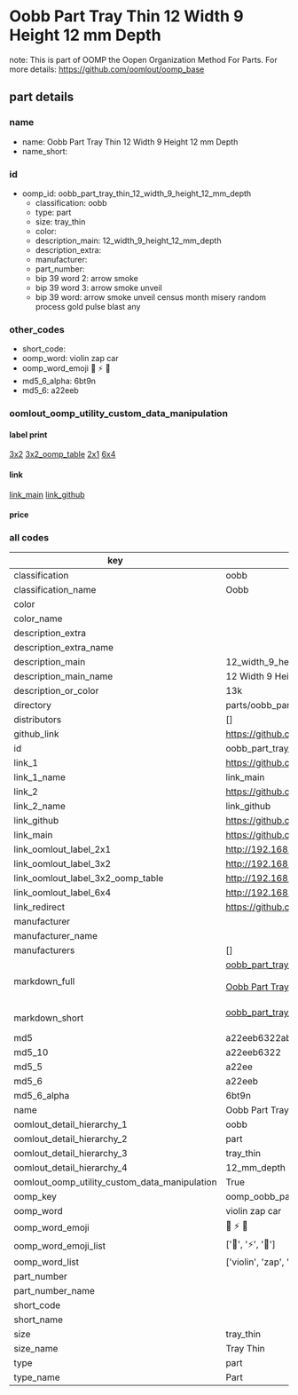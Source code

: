 # Oobb Part Tray Thin 12 Width 9 Height 12 mm Depth  

note: This is part of OOMP the Oopen Organization Method For Parts. For more details: https://github.com/oomlout/oomp_base

##  part details
  







### name
* name: Oobb Part Tray Thin 12 Width 9 Height 12 mm Depth
* name_short: 
### id
* oomp_id: oobb_part_tray_thin_12_width_9_height_12_mm_depth
  * classification: oobb
  * type: part
  * size: tray_thin
  * color: 
  * description_main: 12_width_9_height_12_mm_depth
  * description_extra: 
  * manufacturer: 
  * part_number: 
  * bip 39 word 2: arrow smoke
  * bip 39 word 3: arrow smoke unveil
  * bip 39 word: arrow smoke unveil census month misery random process gold pulse blast any

### other_codes
* short_code: 
* oomp_word: violin zap car
* oomp_word_emoji :violin: :zap: :car:
* md5_6_alpha: 6bt9n
* md5_6: a22eeb






### oomlout_oomp_utility_custom_data_manipulation
#### label print
[3x2](http://192.168.1.245:1112/?label=oomp%206bt9n)
[3x2_oomp_table](http://192.168.1.108:1112/?label=oomp%206bt9n)
[2x1](http://192.168.1.242:1112/?label=oomp%206bt9n)
[6x4](http://192.168.1.55:1112/?label=oomp%206bt9n)    

#### link

[link_main](https://github.com/oomlout/oomlout_oomp_version_1_messy/tree/main/parts/oobb_part_tray_thin_12_width_9_height_12_mm_depth) [link_github](https://github.com/oomlout/oomlout_oomp_version_1_messy/tree/main/parts/oobb_part_tray_thin_12_width_9_height_12_mm_depth)                             

#### price







### all codes 
| key | value |  
| --- | --- |  
| classification | oobb |  
| classification_name | Oobb |  
| color |  |  
| color_name |  |  
| description_extra |  |  
| description_extra_name |  |  
| description_main | 12_width_9_height_12_mm_depth |  
| description_main_name | 12 Width 9 Height 12 mm Depth |  
| description_or_color | 13k |  
| directory | parts/oobb_part_tray_thin_12_width_9_height_12_mm_depth |  
| distributors | [] |  
| github_link | https://github.com/oomlout/oomlout_oomp_part_src/tree/main/parts/oobb_part_tray_thin_12_width_9_height_12_mm_depth |  
| id | oobb_part_tray_thin_12_width_9_height_12_mm_depth |  
| link_1 | https://github.com/oomlout/oomlout_oomp_version_1_messy/tree/main/parts/oobb_part_tray_thin_12_width_9_height_12_mm_depth |  
| link_1_name | link_main |  
| link_2 | https://github.com/oomlout/oomlout_oomp_version_1_messy/tree/main/parts/oobb_part_tray_thin_12_width_9_height_12_mm_depth |  
| link_2_name | link_github |  
| link_github | https://github.com/oomlout/oomlout_oomp_version_1_messy/tree/main/parts/oobb_part_tray_thin_12_width_9_height_12_mm_depth |  
| link_main | https://github.com/oomlout/oomlout_oomp_version_1_messy/tree/main/parts/oobb_part_tray_thin_12_width_9_height_12_mm_depth |  
| link_oomlout_label_2x1 | http://192.168.1.242:1112/?label=oomp%206bt9n |  
| link_oomlout_label_3x2 | http://192.168.1.245:1112/?label=oomp%206bt9n |  
| link_oomlout_label_3x2_oomp_table | http://192.168.1.108:1112/?label=oomp%206bt9n |  
| link_oomlout_label_6x4 | http://192.168.1.55:1112/?label=oomp%206bt9n |  
| link_redirect | https://github.com/oomlout/oomlout_oomp_version_1_messy/tree/main/parts/oobb_part_tray_thin_12_width_9_height_12_mm_depth |  
| manufacturer |  |  
| manufacturer_name |  |  
| manufacturers | [] |  
| markdown_full | [oobb_part_tray_thin_12_width_9_height_12_mm_depth](none)<br>[](none)<br>[Oobb Part Tray Thin 12 Width 9 Height 12 Mm Depth](none)<br><br> |  
| markdown_short | [oobb_part_tray_thin_12_width_9_height_12_mm_depth](none)<br><br> |  
| md5 | a22eeb6322ab963636c7b255dcf33065 |  
| md5_10 | a22eeb6322 |  
| md5_5 | a22ee |  
| md5_6 | a22eeb |  
| md5_6_alpha | 6bt9n |  
| name | Oobb Part Tray Thin 12 Width 9 Height 12 mm Depth |  
| oomlout_detail_hierarchy_1 | oobb |  
| oomlout_detail_hierarchy_2 | part |  
| oomlout_detail_hierarchy_3 | tray_thin |  
| oomlout_detail_hierarchy_4 | 12_mm_depth |  
| oomlout_oomp_utility_custom_data_manipulation | True |  
| oomp_key | oomp_oobb_part_tray_thin_12_width_9_height_12_mm_depth |  
| oomp_word | violin zap car |  
| oomp_word_emoji | :violin: :zap: :car: |  
| oomp_word_emoji_list | [':violin:', ':zap:', ':car:'] |  
| oomp_word_list | ['violin', 'zap', 'car'] |  
| part_number |  |  
| part_number_name |  |  
| short_code |  |  
| short_name |  |  
| size | tray_thin |  
| size_name | Tray Thin |  
| type | part |  
| type_name | Part |  
